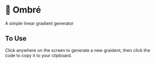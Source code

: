# :rainbow: Ombré
A simple linear gradient generator

## To Use
Click anywhere on the screen to generate a new graident, then click the code to copy it to your clipboard.
